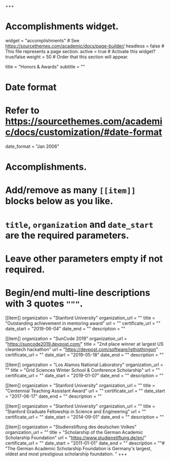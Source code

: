 +++
# Accomplishments widget.
widget = "accomplishments"  # See https://sourcethemes.com/academic/docs/page-builder/
headless = false  # This file represents a page section.
active = true  # Activate this widget? true/false
weight = 50  # Order that this section will appear.

title = "Honors & &shy;Awards"
subtitle = ""

# Date format
#   Refer to https://sourcethemes.com/academic/docs/customization/#date-format
date_format = "Jan 2006"

# Accomplishments.
#   Add/remove as many `[[item]]` blocks below as you like.
#   `title`, `organization` and `date_start` are the required parameters.
#   Leave other parameters empty if not required.
#   Begin/end multi-line descriptions with 3 quotes `"""`.

[[item]]
  organization = "Stanford University"
  organization_url = ""
  title = "Outstanding achievement in mentoring award"
  url = ""
  certificate_url = ""
  date_start = "2019-06-04"
  date_end = ""
  description = ""

[[item]]
  organization = "SunCode 2019"
  organization_url = "https://suncode2019.devpost.com/"
  title = "2nd place winner at largest US cleantech hackathon"
  url = "https://devpost.com/software/isthisthingon"
  certificate_url = ""
  date_start = "2019-05-18"
  date_end = ""
  description = ""
  
[[item]]
  organization = "Los Alamos National Laboratory"
  organization_url = ""
  title = "Grid Sciences Winter School & Conference Scholarship"
  url = ""
  certificate_url = ""
  date_start = "2019-01-07"
  date_end = ""
  description = ""

[[item]]
  organization = "Stanford University"
  organization_url = ""
  title = "Centennial Teaching Assistant Award"
  url = ""
  certificate_url = ""
  date_start = "2017-06-17"
  date_end = ""
  description = ""

[[item]]
  organization = "Stanford University"
  organization_url = ""
  title = "Stanford Graduate Fellowship in Science and Engineering"
  url = ""
  certificate_url = ""
  date_start = "2014-09-01"
  date_end = ""
  description = ""

[[item]]
  organization = "Studienstiftung des deutschen Volkes"
  organization_url = ""
  title = "Scholarship of the German Academic Scholarship Foundation"
  url = "https://www.studienstiftung.de/en/"
  certificate_url = ""
  date_start = "2011-01-01"
  date_end = ""
  description = ""# "The German Academic Scholarship Foundation is Germany's largest, oldest and most prestigious scholarship foundation. "
+++
